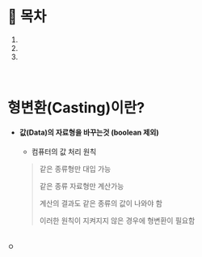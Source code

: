 # 🔖  목차

1.
2.
3.

<br/>

# 형변환(Casting)이란?

- #### 값(Data)의 자료형을 바꾸는것 (boolean 제외)

  - 컴퓨터의 값 처리 원칙
  > 같은 종류형만 대입 가능
  > 
  > 같은 종류 자료형만 계산가능
  > 
  > 계산의 결과도 같은 종류의 값이 나와야 함
  > 
  > 이러한 원칙이 지켜지지 않은 경우에 형변환이 필요함

<br/>
ㅇ




